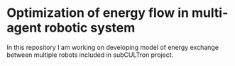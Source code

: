 # Optimization of energy flow in multi-agent robotic system

In this repository I am working on developing model of energy exchange between multiple robots included in subCULTron project. 
